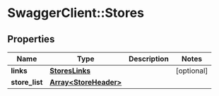 # SwaggerClient::Stores

## Properties
Name | Type | Description | Notes
------------ | ------------- | ------------- | -------------
**links** | [**StoresLinks**](StoresLinks.md) |  | [optional] 
**store_list** | [**Array&lt;StoreHeader&gt;**](StoreHeader.md) |  | 


